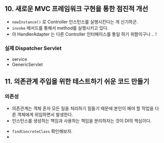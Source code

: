 ## 10. 새로운 MVC 프레임워크 구현을 통한 점진적 개선

- `newInstance()` 로 Controller 인스턴스를 실행시킨다는 게 신기하군. 
- `invoke` 메서드를 통해서 method를 실행시키고 있다. 
- 아 HandlerAdapter 는 다른 Controller 인터페이스를 통일 하기 위함이구나 .. ! 

### 실제 Dispatcher Servlet

- service 
- GenericServlet 

## 11. 의존관계 주입을 위한 테스트하기 쉬운 코드 만들기

### 의존성

- 의존관계는 객체 혼자 모든 일을 처리하기 힘들기 때문에 본인이 해야 할 작업을 다른 객체에게 위임하면서 발생한다. 
- 인스턴스를 생성하는 책임과 사용하는 책임을 분리하자는 것이 DI의 핵심이다. 



* `findConcreteClass` 확인해보자. 
* 

